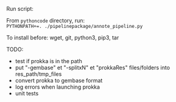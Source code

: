 Run script:

From `pythoncode` directory, run:  
`PYTHONPATH+=. ./pipelinepackage/annote_pipeline.py`


To install before:
wget, git, python3, pip3, tar

TODO:

- test if prokka is in the path
- put "-gembase" et "-splitxN" et "prokkaRes" files/folders into res_path/tmp_files
- convert prokka to gembase format
- log errors when launching prokka
- unit tests